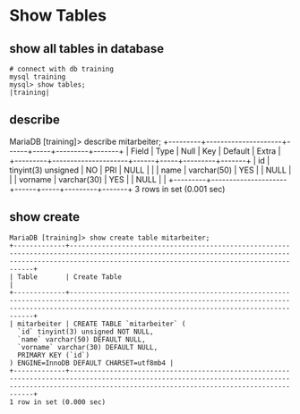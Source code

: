 # Show Tables 

## show all tables in database 

```
# connect with db training 
mysql training
mysql> show tables;
|training|
```

## describe 

MariaDB [training]> describe mitarbeiter;
+---------+---------------------+------+-----+---------+-------+
| Field   | Type                | Null | Key | Default | Extra |
+---------+---------------------+------+-----+---------+-------+
| id      | tinyint(3) unsigned | NO   | PRI | NULL    |       |
| name    | varchar(50)         | YES  |     | NULL    |       |
| vorname | varchar(30)         | YES  |     | NULL    |       |
+---------+---------------------+------+-----+---------+-------+
3 rows in set (0.001 sec)

## show create 

```
MariaDB [training]> show create table mitarbeiter;
+-------------+---------------------------------------------------------------------------------------------------------------------------------------------------------------------------------------------------------+
| Table       | Create Table                                                                                                                                                                                            |
+-------------+---------------------------------------------------------------------------------------------------------------------------------------------------------------------------------------------------------+
| mitarbeiter | CREATE TABLE `mitarbeiter` (
  `id` tinyint(3) unsigned NOT NULL,
  `name` varchar(50) DEFAULT NULL,
  `vorname` varchar(30) DEFAULT NULL,
  PRIMARY KEY (`id`)
) ENGINE=InnoDB DEFAULT CHARSET=utf8mb4 |
+-------------+---------------------------------------------------------------------------------------------------------------------------------------------------------------------------------------------------------+
1 row in set (0.000 sec)

